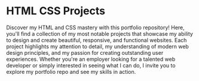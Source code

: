 # HTML CSS Projects

Discover my HTML and CSS mastery with this portfolio repository! Here, you'll find a collection of my most notable projects that showcase my ability to design and create beautiful, responsive, and functional websites. Each project highlights my attention to detail, my understanding of modern web design principles, and my passion for creating outstanding user experiences. Whether you're an employer looking for a talented web developer or simply interested in seeing what I can do, I invite you to explore my portfolio repo and see my skills in action.
